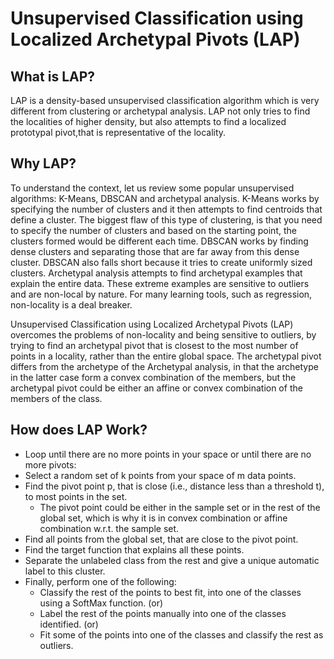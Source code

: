 # Unsupervised Classification using Localized Archetypal Pivots (LAP)
## What is LAP? 
LAP is a density-based unsupervised classification algorithm which is very different from clustering or archetypal analysis.
LAP not only tries to find the localities of higher density, but also attempts to find a localized prototypal pivot,that is representative of the locality.

## Why LAP? 
To understand the context, let us review some popular unsupervised algorithms: K-Means, DBSCAN and archetypal analysis. 
K-Means works by specifying the number of clusters and it then attempts to find centroids that define a cluster. 
The biggest flaw of this type of clustering, is that you need to specify the number of clusters and based on the starting point, the clusters formed would be different each time. 
DBSCAN works by finding dense clusters and separating those that are far away from this dense cluster. 
DBSCAN also falls short because it tries to create uniformly sized clusters. 
Archetypal analysis attempts to find archetypal examples that explain the entire data. 
These extreme examples are sensitive to outliers and are non-local by nature. 
For many learning tools, such as regression, non-locality is a deal breaker. 

Unsupervised Classification using Localized Archetypal Pivots (LAP) overcomes the problems of non-locality and being sensitive to outliers, by trying to find an archetypal pivot that is closest to the most number of points in a locality, rather than the entire global space. 
The archetypal pivot differs from the archetype of the Archetypal analysis, in that the archetype in the latter case form a convex combination of the members, but the archetypal pivot could be either an affine or convex combination of the members of the class.

## How does LAP Work? 
* Loop until there are no more points in your space or until there are no more pivots:
* Select a random set of k points from your space of m data points.
* Find the pivot point p, that is close (i.e., distance less than a threshold t), to most points in the set. 
  * The pivot point could be either in the sample set or in the rest of the global set, which is why it is in convex combination or affine combination w.r.t. the sample set.
* Find all points from the global set, that are close to the pivot point.
* Find the target function that explains all these points.
* Separate the unlabeled class from the rest and give a unique automatic label to this cluster.
* Finally, perform one of the following:
  * Classify the rest of the points to best fit, into one of the classes using a SoftMax function. (or) 
  * Label the rest of the points manually into one of the classes identified. (or) 
  * Fit some of the points into one of the classes and classify the rest as outliers.
